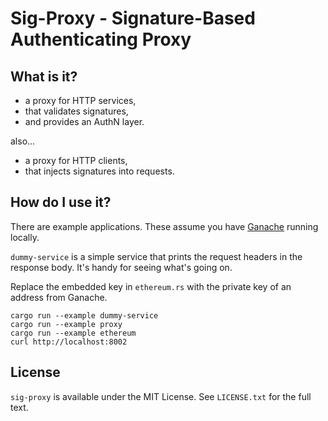 # Sig-Proxy - Signature-Based Authenticating Proxy

## What is it?

- a proxy for HTTP services,
- that validates signatures,
- and provides an AuthN layer.

also...

- a proxy for HTTP clients,
- that injects signatures into requests.

## How do I use it?

There are example applications. These assume you have [Ganache](https://www.trufflesuite.com/ganache) running locally.

`dummy-service` is a simple service that prints the request headers in the response body. It's handy for seeing what's going on.


Replace the embedded key in `ethereum.rs` with the private key of an address from Ganache.

```shell
cargo run --example dummy-service
cargo run --example proxy
cargo run --example ethereum
curl http://localhost:8002
```

## License

`sig-proxy` is available under the MIT License. See `LICENSE.txt` for the full text.
